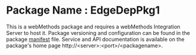 # Package Name : EdgeDepPkg1
This is a webMethods package and requires a webMethods Integration Server to host it. Package versioning and configuration can be found in the package [manifest](./EdgeDepPkg1/manifest.v3) file. Service and API documentation is available on the package's home page http://&lt;server&gt;:&lt;port&gt;/&lt;packagename>.